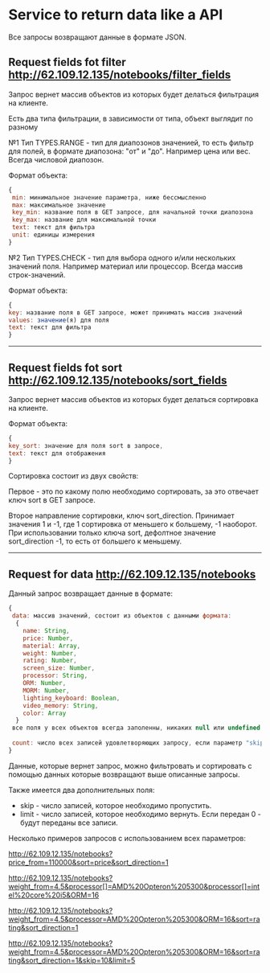 # Service to return data like a API

Все запросы возвращают данные в формате JSON. 

## Request fields fot filter http://62.109.12.135/notebooks/filter_fields

 Запрос вернет массив объектов из которых будет делаться фильтрация на клиенте.

 Есть два типа фильтрации, в зависимости от типа, объект выглядит по разному

 №1 Тип TYPES.RANGE - тип для диапозонов значенией, то есть фильтр для полей, в формате диапозона: "от" и "до".
 Например цена или вес. Всегда числовой диапозон.

 Формат объекта:
 ```javascript
 {
  min: минимальное значение параметра, ниже бессмысленно
  max: максимальное значение
  key_min: название поля в GET запросе, для начальной точки диапозона
  key_max: название для максимальной точки
  text: текст для фильтра
  unit: единицы измерения
 }
 ```


  №2 Тип TYPES.CHECK - тип для выбора одного и/или нескольких значений поля.
 Например материал или процессор. Всегда массив строк-значений.

 Формат объекта:
  ```javascript
 {
  key: название поля в GET запросе, может принимать массив значений
  values: значение(я) для поля
  text: текст для фильтра
 }
 ```
------------------------------------------

## Request fields fot sort http://62.109.12.135/notebooks/sort_fields

Запрос вернет массив объектов из которых будет делаться сортировка на клиенте.

Формат объекта:
  ```javascript
{
 key_sort: значение для поля sort в запросе,
 text: текст для отображения
}
```

Сортировка состоит из двух свойств:

 Первое - это по какому полю необходимо сортировать, за это отвечает ключ sort в GET запросе.
   
 Второе направление сортировки, ключ sort_direction. 
 Принимает значения 1 и -1, где 1 сортировка от меньшего к большему, -1 наоборот. 
 При использовании только ключа sort, дефолтное значение sort_direction  -1, то есть от большего к меньшему.
 
------------------------------------------

## Request for data http://62.109.12.135/notebooks 

Данный запрос возвращает данные в формате: 

```javascript
{
 data: массив значений, состоит из объектов с данными формата:
  {
    name: String,
    price: Number,
    material: Array,
    weight: Number,
    rating: Number,
    screen_size: Number,
    processor: String,
    ORM: Number,
    MORM: Number,
    lighting_keyboard: Boolean,
    video_memory: String,
    color: Array
  }
 все поля у всех объектов всегда заполенны, никаких null или undefined.
 
 count: число всех записей удовлетворяющих запросу, если параметр "skip" не задан или равен нулю. Если "skip" задан и он больше нуля, вернет число только переданных записей, то есть data.length. 
}
```
Данные, которые вернет запрос, можно фильтровать и сортировать с помощью данных которые возвращают выше описанные запросы.

Также имеется два дополнительных поля:
* skip - число записей, которое необходимо пропустить.
* limit - число записей, которое необходимо вернуть. Если передан 0 - будут переданы все записи. 

Несколько примеров запросов с использованием всех параметров:

http://62.109.12.135/notebooks?price_from=110000&sort=price&sort_direction=1

http://62.109.12.135/notebooks?weight_from=4.5&processor[]=AMD%20Opteron%205300&processor[]=intel%20core%20i5&ORM=16

http://62.109.12.135/notebooks?weight_from=4.5&processor=AMD%20Opteron%205300&ORM=16&sort=rating&sort_direction=1

http://62.109.12.135/notebooks?weight_from=4.5&processor=AMD%20Opteron%205300&ORM=16&sort=rating&sort_direction=1&skip=10&limit=5
